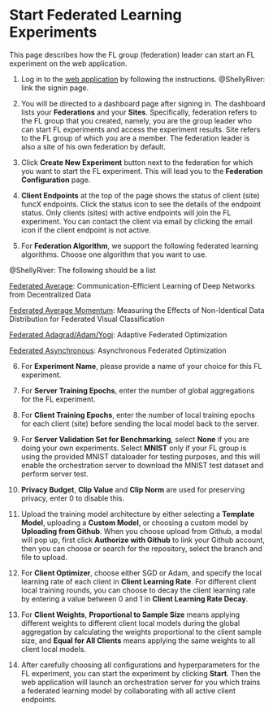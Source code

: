 # Start Federated Learning Experiments

This page describes how the FL group (federation) leader can start an FL experiment on the web application.

1. Log in to the [web application](https://appflx.link) by following the instructions. @ShellyRiver: link the signin page.

2. You will be directed to a dashboard page after signing in. The dashboard lists your **Federations** and your **Sites**. Specifically, federation refers to the FL group that you created, namely, you are the group leader who can start FL experiments and access the experiment results. Site refers to the FL group of which you are a member. The federation leader is also a site of his own federation by default.

3. Click **Create New Experiment** button next to the federation for which you want to start the FL experiment. This will lead you to the **Federation Configuration** page.

4. **Client Endpoints** at the top of the page shows the status of client (site) funcX endpoints. Click the status icon to see the details of the endpoint status. Only clients (sites) with active endpoints will join the FL experiment. You can contact the client via email by clicking the email icon if the client endpoint is not active.

5. For **Federation Algorithm**, we support the following federated learning algorithms. Choose one algorithm that you want to use.

@ShellyRiver: The following should be a list

[Federated Average](https://proceedings.mlr.press/v54/mcmahan17a/mcmahan17a.pdf): Communication-Efficient Learning of Deep Networks from Decentralized Data

[Federated Average Momentum](https://arxiv.org/pdf/1909.06335.pdf): Measuring the Effects of Non-Identical Data Distribution for Federated Visual Classification

[Federated Adagrad/Adam/Yogi](https://arxiv.org/pdf/2003.00295.pdf): Adaptive Federated Optimization

[Federated Asynchronous](https://arxiv.org/pdf/1903.03934.pdf): Asynchronous Federated Optimization

6. For **Experiment Name**, please provide a name of your choice for this FL experiment.

7. For **Server Training Epochs**, enter the number of global aggregations for the FL experiment.

8. For **Client Training Epochs**, enter the number of local training epochs for each client (site) before sending the local model back to the server.

9. For **Server Validation Set for Benchmarking**, select **None** if you are doing your own experiments. Select **MNIST** only if your FL group is using the provided MNIST dataloader for testing purposes, and this will enable the orchestration server to download the MNIST test dataset and perform server test.

10. **Privacy Budget**, **Clip Value** and **Clip Norm** are used for preserving privacy, enter 0 to disable this.

11. Upload the training model architecture by either selecting a **Template Model**, uploading a **Custom Model**, or choosing a custom model by **Uploading from Github**. When you choose upload from Github, a modal will pop up, first click **Authorize with Github** to link your Github account, then you can choose or search for the repository, select the branch and file to upload.

12. For **Client Optimizer**, choose either SGD or Adam, and specify the local learning rate of each client in **Client Learning Rate**. For different client local training rounds, you can choose to decay the client learning rate by entering a value between 0 and 1 in **Client Learning Rate Decay**. 

13. For **Client Weights**, **Proportional to Sample Size** means applying different weights to different client local models during the global aggregation by calculating the weights proportional to the client sample size, and **Equal for All Clients** means applying the same weights to all client local models.

14. After carefully choosing all configurations and hyperparameters for the FL experiment, you can start the experiment by clicking **Start**. Then the web application will launch an orchestration server for you which trains a federated learning model by collaborating with all active client endpoints.